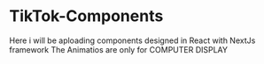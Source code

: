 # TikTok-Components
Here i will be aploading components designed in React with NextJs framework 
The Animatios are only for COMPUTER DISPLAY
